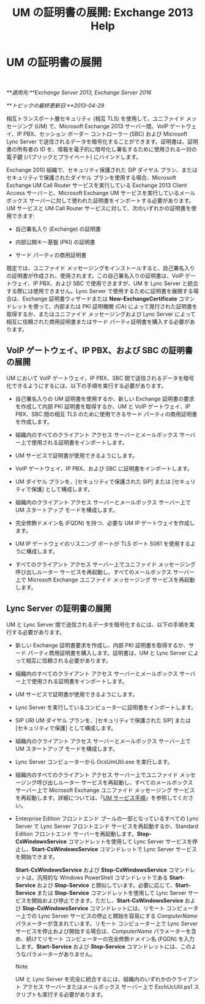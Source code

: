 ﻿---
title: 'UM の証明書の展開: Exchange 2013 Help'
TOCTitle: UM の証明書の展開
ms:assetid: 95658f6f-eac2-4674-90e7-f2d3f25c5242
ms:mtpsurl: https://technet.microsoft.com/ja-jp/library/Ee681661(v=EXCHG.150)
ms:contentKeyID: 52057848
ms.date: 04/24/2018
mtps_version: v=EXCHG.150
ms.translationtype: HT
---

# UM の証明書の展開

 

_**適用先:**Exchange Server 2013, Exchange Server 2016_

_**トピックの最終更新日:**2013-04-29_

相互トランスポート層セキュリティ (相互 TLS) を使用して、ユニファイド メッセージング (UM) で、Microsoft Exchange 2013 サーバー間、VoIP ゲートウェイ、IP PBX、セッション ボーダー コントローラー (SBC) および Microsoft Lync Server で送信されるデータを暗号化することができます。証明書は、証明書の所有者の ID を、情報を電子的に暗号化し署名するために使用される一対の電子鍵 (パブリックとプライベート) にバインドします。

Exchange 2010 組織で、セキュリティ保護された SIP ダイヤル プラン、またはセキュリティで保護されたダイヤル プランを使用する場合、Microsoft Exchange UM Call Router サービスを実行している Exchange 2013 Client Access サーバーと、Microsoft Exchange UM サービスを実行しているメールボックス サーバーに対して使われた証明書をインポートする必要があります。UM サービスと UM Call Router サービスに対して、次のいずれかの証明書を使用できます:

  - 自己署名入り (Exchange) の証明書

  - 内部公開キー基盤 (PKI) の証明書

  - サード パーティの商用証明書

既定では、ユニファイド メッセージングをインストールすると、自己署名入りの証明書が作成され、使用されます。この自己署名入りの証明書は、VoIP ゲートウェイ、IP PBX、および SBC で使用できますが、UM を Lync Server と統合する際には使用できません。Lync Server で使用するために証明書を展開する場合は、Exchange 証明書ウィザードまたは **New-ExchangeCertificate** コマンドレットを使って、内部または PKI 証明機関 (CA) によって発行された証明書を取得するか、またはユニファイド メッセージングおよび Lync Server によって相互に信頼された商用証明書またはサード パーティ証明書を購入する必要があります。

## VoIP ゲートウェイ、IP PBX、および SBC の証明書の展開

UM において VoIP ゲートウェイ、IP PBX、SBC 間で送信されるデータを暗号化できるようにするには、以下の手順を実行する必要があります。

  - 自己署名入りの UM 証明書を使用するか、新しい Exchange 証明書の要求を作成して内部 PKI 証明書を取得するか、UM と VoIP ゲートウェイ、IP PBX、SBC 間の相互 TLS のために使用できるサード パーティの商用証明書を作成します。

  - 組織内のすべてのクライアント アクセス サーバーとメールボックス サーバー上で使用される証明書をインポートします。

  - UM サービスで証明書が使用できるようにします。

  - VoIP ゲートウェイ、IP PBX、および SBC に証明書をインポートします。

  - UM ダイヤル プランを、\[セキュリティで保護された SIP\] または \[セキュリティで保護\] として構成します。

  - 組織内のクライアント アクセス サーバーとメールボックス サーバー上で UM スタートアップ モードを構成します。

  - 完全修飾ドメイン名 (FQDN) を持つ、必要な UM IP ゲートウェイを作成します。

  - UM IP ゲートウェイのリスニング ポートが TLS ポート 5061 を使用するように構成します。

  - すべてのクライアント アクセス サーバー上でユニファイド メッセージング呼び出しルーター サービスを再起動し、すべてのメールボックス サーバー上で Microsoft Exchange ユニファイド メッセージング サービスを再起動します。

## Lync Server の証明書の展開

UM と Lync Server 間で送信されるデータを暗号化するには、以下の手順を実行する必要があります。

  - 新しい Exchange 証明書要求を作成し、内部 PKI 証明書を取得するか、サード パーティ商用証明書を購入します。証明書は、UM と Lync Server によって相互に信頼される必要があります。

  - 組織内のすべてのクライアント アクセス サーバーとメールボックス サーバー上で使用される証明書をインポートします。

  - UM サービスで証明書が使用できるようにします。

  - Lync Server を実行しているコンピューターに証明書をインポートします。

  - SIP URI UM ダイヤル プランを、\[セキュリティで保護された SIP\] または \[セキュリティで保護\] として構成します。

  - 組織内のクライアント アクセス サーバーとメールボックス サーバー上で UM スタートアップ モードを構成します。

  - Lync Server コンピューターから OcsUmUtil.exe を実行します。

  - 組織内のすべてのクライアント アクセス サーバー上でユニファイド メッセージング呼び出しルーター サービスを再起動し、すべてのメールボックス サーバー上で Microsoft Exchange ユニファイド メッセージング サービスを再起動します。詳細については、「[UM サービス手順](um-services-procedures-exchange-2013-help.md)」を参照してください。

  - Enterprise Edition フロントエンド プールの一部となっているすべての Lync Server で Lync Server フロントエンド サービスを再起動するか、Standard Edition フロントエンド サーバーを再起動します。**Stop-CsWindowsService** コマンドレットを使用して Lync Server サービスを停止し、**Start-CsWindowsService** コマンドレットで Lync Server サービスを開始できます。
    
    **Start-CsWindowsService** および **Stop-CsWindowsService** コマンドレットは、汎用的な Windows PowerShell コマンドレットである **Start-Service** および **Stop-Service** と類似しています。必要に応じて、**Start-Service** または **Stop-Service** コマンドレットを使用して Lync Server サービスを開始および停止できます。ただし、**Start-CsWindowsService** および **Stop-CsWindowsService** コマンドレットには、リモート コンピューター上での Lync Server サービスの停止と開始を容易にする *ComputerName* パラメーターが含まれています。リモート コンピューター上で Lync Server サービスを停止および開始する場合は、*ComputerName* パラメーターを含め、続けてリモート コンピューターの完全修飾ドメイン名 (FQDN) を入力します。**Start-Service** および **Stop-Service** コマンドレットには、このようなパラメーターがありません。
    

    > [!NOTE]
    > UM と Lync Server を完全に統合するには、組織内のいずれかのクライアント アクセス サーバーまたはメールボックス サーバー上で ExchUcUtil.ps1 スクリプトも実行する必要があります。


